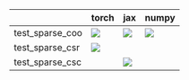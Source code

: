 |                 | torch                                                                                                                                                              | jax                                                                                                                                                                                | numpy                                                                                                            |
|:----------------|:-------------------------------------------------------------------------------------------------------------------------------------------------------------------|:-----------------------------------------------------------------------------------------------------------------------------------------------------------------------------------|:-----------------------------------------------------------------------------------------------------------------|
| test_sparse_coo | <a href="https://github.com/unifyai/ivy/actions/runs/3583520790" rel="noopener noreferrer" target="_blank"><img src=https://img.shields.io/badge/-failure-red></a> | <a href="https://github.com/unifyai/ivy/actions/runs/3684559408/jobs/6234440296" rel="noopener noreferrer" target="_blank"><img src=https://img.shields.io/badge/-failure-red></a> | <a href="null" rel="noopener noreferrer" target="_blank"><img src=https://img.shields.io/badge/-failure-red></a> |
| test_sparse_csr | <a href="null" rel="noopener noreferrer" target="_blank"><img src=https://img.shields.io/badge/-failure-red></a>                                                   |                                                                                                                                                                                    |                                                                                                                  |
| test_sparse_csc |                                                                                                                                                                    | <a href="https://github.com/unifyai/ivy/actions/runs/3687418862/jobs/6240979240" rel="noopener noreferrer" target="_blank"><img src=https://img.shields.io/badge/-failure-red></a> |                                                                                                                  |